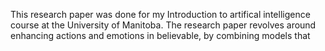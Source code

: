 This research paper was done for my Introduction to artifical intelligence course at the University of Manitoba. The research paper revolves around enhancing actions and emotions in believable,
by combining models that
